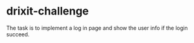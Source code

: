 # drixit-challenge
The task is to implement a log in page and show the user info if the login succeed.
